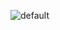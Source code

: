 ![default](https://user-images.githubusercontent.com/39197978/50761817-b1511000-12ae-11e9-969e-35f144499e78.gif)
